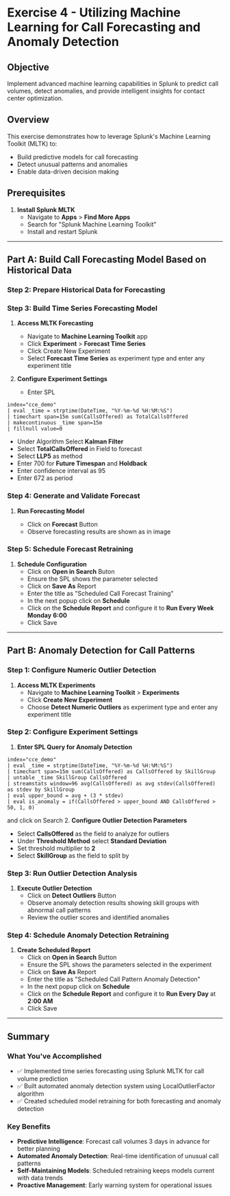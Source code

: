 # Exercise 4 - Utilizing Machine Learning for Call Forecasting and Anomaly Detection

## Objective

Implement advanced machine learning capabilities in Splunk to predict call volumes, detect anomalies, and provide intelligent insights for contact center optimization.

## Overview

This exercise demonstrates how to leverage Splunk's Machine Learning Toolkit (MLTK) to:

- Build predictive models for call forecasting
- Detect unusual patterns and anomalies
- Enable data-driven decision making

## Prerequisites

1. **Install Splunk MLTK**
   - Navigate to **Apps** > **Find More Apps**
   - Search for "Splunk Machine Learning Toolkit"
   - Install and restart Splunk

---

## Part A: Build Call Forecasting Model Based on Historical Data

### Step 2: Prepare Historical Data for Forecasting

### Step 3: Build Time Series Forecasting Model

1. **Access MLTK Forecasting**

   - Navigate to **Machine Learning Toolkit** app
   - Click **Experiment** > **Forecast Time Series**
   - Click Create New Experiment
   - Select **Forecast Time Series** as experiment type and enter any experiment title

2. **Configure Experiment Settings**
   - Enter SPL

```spl
index="cce_demo"
| eval _time = strptime(DateTime, "%Y-%m-%d %H:%M:%S")
| timechart span=15m sum(CallsOffered) as TotalCallsOffered
| makecontinuous _time span=15m
| fillnull value=0
```

- Under Algorithm Select **Kalman Filter**
- Select **TotalCallsOffered** in Field to forecast
- Select **LLP5** as method
- Enter 700 for **Future Timespan** and **Holdback**
- Enter confidence interval as 95
- Enter 672 as period

### Step 4: Generate and Validate Forecast

1. **Run Forecasting Model**

   - Click on **Forecast** Button
   - Observe forecasting results are shown as in image

### Step 5: Schedule Forecast Retraining

1. **Schedule Configuration**
   - Click on **Open in Search** Buton
   - Ensure the SPL shows the parameter selected
   - Click on **Save As** Report
   - Enter the title as "Scheduled Call Forecast Training"
   - In the next popup click on **Schedule**
   - Click on the **Schedule Report** and configure it to **Run Every Week** **Monday** **6:00**
   - Click Save

---

## Part B: Anomaly Detection for Call Patterns

### Step 1: Configure Numeric Outlier Detection

1. **Access MLTK Experiments**
   - Navigate to **Machine Learning Toolkit** > **Experiments**
   - Click **Create New Experiment**
   - Choose **Detect Numeric Outliers** as experiment type and enter any experiment title

### Step 2: Configure Experiment Settings

1. **Enter SPL Query for Anomaly Detection**

```spl
index="cce_demo"
| eval _time = strptime(DateTime, "%Y-%m-%d %H:%M:%S")
| timechart span=15m sum(CallsOffered) as CallsOffered by SkillGroup
| untable _time SkillGroup CallsOffered
| streamstats window=96 avg(CallsOffered) as avg stdev(CallsOffered) as stdev by SkillGroup
| eval upper_bound = avg + (3 * stdev)
| eval is_anomaly = if(CallsOffered > upper_bound AND CallsOffered > 50, 1, 0)
```

and click on Search 2. **Configure Outlier Detection Parameters**

- Select **CallsOffered** as the field to analyze for outliers
- Under **Threshold Method** select **Standard Deviation**
- Set threshold multiplier to **2**
- Select **SkillGroup** as the field to split by

### Step 3: Run Outlier Detection Analysis

1. **Execute Outlier Detection**
   - Click on **Detect Outliers** Button
   - Observe anomaly detection results showing skill groups with abnormal call patterns
   - Review the outlier scores and identified anomalies

### Step 4: Schedule Anomaly Detection Retraining

1. **Create Scheduled Report**
   - Click on **Open in Search** Button
   - Ensure the SPL shows the parameters selected in the experiment
   - Click on **Save As** Report
   - Enter the title as "Scheduled Call Pattern Anomaly Detection"
   - In the next popup click on **Schedule**
   - Click on the **Schedule Report** and configure it to **Run Every Day** at **2:00 AM**
   - Click Save

---

## Summary

### What You've Accomplished

- ✅ Implemented time series forecasting using Splunk MLTK for call volume prediction
- ✅ Built automated anomaly detection system using LocalOutlierFactor algorithm
- ✅ Created scheduled model retraining for both forecasting and anomaly detection

### Key Benefits

- **Predictive Intelligence**: Forecast call volumes 3 days in advance for better planning
- **Automated Anomaly Detection**: Real-time identification of unusual call patterns
- **Self-Maintaining Models**: Scheduled retraining keeps models current with data trends
- **Proactive Management**: Early warning system for operational issues
